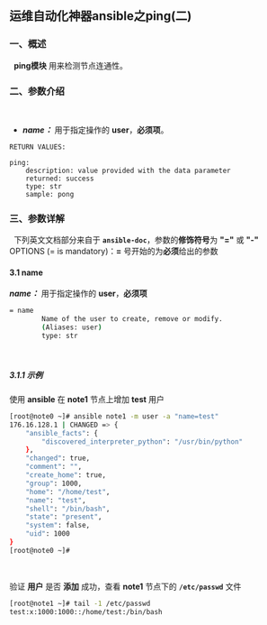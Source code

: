 ## 运维自动化神器ansible之ping(二)

### 一、概述

&nbsp;
**ping模块** 用来检测节点连通性。

### 二、参数介绍

&nbsp;
- _**name：**_ 用于指定操作的 **user**，**必须项**。


```
RETURN VALUES:

ping:
    description: value provided with the data parameter
    returned: success
    type: str
    sample: pong
```


### 三、参数详解

&nbsp;
下列英文文档部分来自于 **`ansible-doc`**，参数的**修饰符号**为 **"="** 或 **"-"**
OPTIONS (= is mandatory)：**=** 号开始的为**必须**给出的参数

#### 3.1    name

_**name：**_ 用于指定操作的 **user**，**必须项**

``` bash
= name
        Name of the user to create, remove or modify.
        (Aliases: user)
        type: str
```
&nbsp;

##### 3.1.1  示例

使用 **ansible** 在 **note1** 节点上增加 **test** 用户

``` bash
[root@note0 ~]# ansible note1 -m user -a "name=test"
176.16.128.1 | CHANGED => {
    "ansible_facts": {
        "discovered_interpreter_python": "/usr/bin/python"
    }, 
    "changed": true, 
    "comment": "", 
    "create_home": true, 
    "group": 1000, 
    "home": "/home/test", 
    "name": "test", 
    "shell": "/bin/bash", 
    "state": "present", 
    "system": false, 
    "uid": 1000
}
[root@note0 ~]#
```
&nbsp;

验证 **用户** 是否 **添加** 成功，查看 **note1** 节点下的 **`/etc/passwd`** 文件

``` bash
[root@note1 ~]# tail -1 /etc/passwd
test:x:1000:1000::/home/test:/bin/bash
```
&nbsp;
